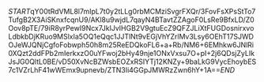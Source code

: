 $START$qY00tRdVML8l7mIpL7t0y2tLLg0rbMCMziSvgrFXQr/3FovFsXPsStTo7TufgB2X3AiSKnxfcqnU9/AKl8u9wjdL7qayN4BTavtZZAgoF0LsRe9BfxLD/Z0Oov8pTE/79iR8yrPewI9Ncx7JklJvIHGB2V9gtuEcZ9QFZJLiXtFUGDosnirxvoLdbkbDjKRuo9MSlxIa5OQ1eQqc1JJTlNt9vEGjVhYZrlMv3Lsy6OEhT17SJWDOJeWJQNjCgfoFobwph50h8m25ReEDQkoFL6+a+Rb/NM6+6EMhkw6JNlRi0XQzt2ddFPb2mIerkxzO0uYFwoj2bHy49nje1ONxVxsu7O+pI+2j6QDsjZyLIkJsJG0QltL0BE/vD50XvNcBZWsbEOZxRSIYTj12KNZy+9baLkG9VycEhoybES7c1VZrLhF41wWEmx9upnevb/ZTN3Ii4GGpJMWRzZwn6hY+1A==$END$